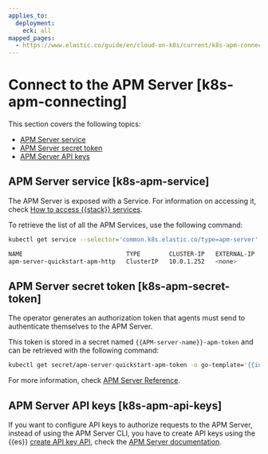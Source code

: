 ```yaml
---
applies_to:
  deployment:
    eck: all
mapped_pages:
  - https://www.elastic.co/guide/en/cloud-on-k8s/current/k8s-apm-connecting.html
---
```


# Connect to the APM Server [k8s-apm-connecting]

This section covers the following topics:

* [APM Server service](#k8s-apm-service)
* [APM Server secret token](#k8s-apm-secret-token)
* [APM Server API keys](#k8s-apm-api-keys)

## APM Server service [k8s-apm-service]

The APM Server is exposed with a Service. For information on accessing it, check [How to access {{stack}} services](accessing-services.md).

To retrieve the list of all the APM Services, use the following command:

```sh
kubectl get service --selector='common.k8s.elastic.co/type=apm-server'
```

```sh
NAME                             TYPE        CLUSTER-IP   EXTERNAL-IP   PORT(S)    AGE
apm-server-quickstart-apm-http   ClusterIP   10.0.1.252   <none>        8200/TCP   154m
```


## APM Server secret token [k8s-apm-secret-token]

The operator generates an authorization token that agents must send to authenticate themselves to the APM Server.

This token is stored in a secret named `{{APM-server-name}}-apm-token` and can be retrieved with the following command:

```sh
kubectl get secret/apm-server-quickstart-apm-token -o go-template='{{index .data "secret-token" | base64decode}}'
```

For more information, check [APM Server Reference](/solutions/observability/apm/index.md).


## APM Server API keys [k8s-apm-api-keys]

If you want to configure API keys to authorize requests to the APM Server, instead of using the APM Server CLI, you have to create API keys using the {{es}}  [create API key API](https://www.elastic.co/docs/api/doc/elasticsearch/operation/operation-security-create-api-key), check the [APM Server documentation](/solutions/observability/apm/api-keys.md).


